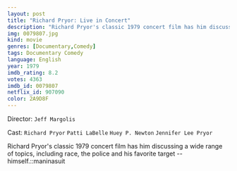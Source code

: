 ```yaml
---
layout: post
title: "Richard Pryor: Live in Concert"
description: "Richard Pryor's classic 1979 concert film has him discussing a wide range of topics, including race, the police and his favorite target -- himself.::maninasuit.."
img: 0079807.jpg
kind: movie
genres: [Documentary,Comedy]
tags: Documentary Comedy 
language: English
year: 1979
imdb_rating: 8.2
votes: 4363
imdb_id: 0079807
netflix_id: 907090
color: 2A9D8F
---
```

Director: `Jeff Margolis`  

Cast: `Richard Pryor` `Patti LaBelle` `Huey P. Newton` `Jennifer Lee Pryor` 

Richard Pryor's classic 1979 concert film has him discussing a wide range of topics, including race, the police and his favorite target -- himself.::maninasuit